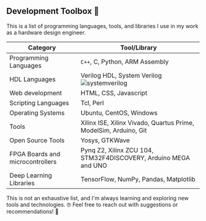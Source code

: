 ## Development Toolbox 🔧

This is a list of programming languages, tools, and libraries I use in my work as a hardware design engineer.

| Category | Tool/Library |
| ------| ----- |
| Programming Languages | `C++`, C, Python, ARM Assembly |
| HDL Languages | Verilog HDL, System Verilog![systemverilog](https://img.shields.io/badge/-SystemVerilog-CAD09D.svg) |
| Web development  | HTML, CSS, Javascript |
| Scripting Languages | Tcl, Perl |
| Operating Systems | Ubuntu, CentOS, Windows |
| Tools | Xilinx ISE, Xilinx Vivado, Quartus Prime, ModelSim, Arduino, Git |
| Open Source Tools | Yosys, GTKWave |
| FPGA Boards and microcontrollers | Pynq Z2, Xilinx ZCU 104, STM32F4DISCOVERY, Arduino MEGA and UNO |
| Deep Learning Libraries | TensorFlow, NumPy, Pandas, Matplotlib |


This is not an exhaustive list, and I'm always learning and exploring new tools and technologies. :nerd_face: Feel free to reach out with suggestions or recommendations! :wave:

